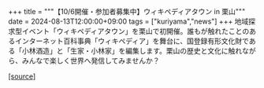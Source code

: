 +++
title = """【10/6開催・参加者募集中】ウィキペディアタウン in 栗山"""
date = 2024-08-13T12:00:00+09:00
tags = ["kuriyama","news"]
+++
地域探求型イベント「ウィキペディアタウン」を栗山で初開催。誰もが触れたことのあるインターネット百科事典「ウィキペディア」を舞台に、国登録有形文化財である「小林酒造」と「生家・小林家」を編集します。栗山の歴史と文化に触れながら、みんなで楽しく世界へ発信してみませんか？

[[source]](https://www.town.kuriyama.hokkaido.jp/soshiki/53/28459.html)
